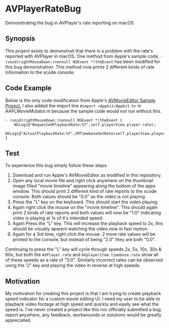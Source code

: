 # AVPlayerRateBug
Demonstrating the bug in AVPlayer's rate reporting on macOS

## Synopsis

This project exists to demonstrait that there is a problem with the rate's reported with AVPlayer in macOS.  One method from Apple's sample code, `- (void)rightMouseDown:(nonnull NSEvent *)theEvent` has been modified for this bug demonstration.  This method now prints 2 different kinds of rate information to the xcode console.

## Code Example
Below is the only code modification from Apple's [AVMovieEditor Sample Project.](https://developer.apple.com/library/content/samplecode/AVMovieEditor/Introduction/Intro.html)  I also added the import line `#import <Appkit/Appkit.h>` in AAPLMovieMutator.m because the sample code would not run without this.

    - (void)rightMouseDown:(nonnull NSEvent *)theEvent {
        NSLog(@"RequestedPlaybackRate:%f",self.playerView.player.rate);
        NSLog(@"ActualPlaybackRate:%f",CMTimebaseGetRate(self.playerView.player.currentItem.timebase));
    }

## Test

To experience this bug simply follow these steps:
  1. Download and run Apple's AVMovieEditor as modified in this repository.
  2. Open any local movie file and right click anywhere on the thumbnail image filled "movie timeline" appearing along the bottom of the apps window.  This should print 2 different kind of rate reports to the xcode console.  Both values should be "0.0" as the video is not playing.  
  3. Press the "L" key on the keyboard.  This should start the video playing.
  4. Again right click the mouse on the "movie timeline".  This should again print 2 kinds of rate reports and both values will now be "1.0" indicating video is playing at 1x of it's intended speed.  
  5. Again Press the "L" key. This will increase the playback speed to 2x, this should be visually aparent watching the video now in fast motion.
  6. Again for a 3rd time, right click the mouse. 2 more rate values will be printed to the console, but instead of being "2.0" they are both "0.0".  

Continuing to press the "L" key will cycle through speeds 2x, 5x, 10x, 30x & 60x, but both the `AVPlayer.rate` and `AVplayerItem.timebase.rate` show all of these speeds as a rate of "0.0".  Similarly incorrect rates can be observed using the "J" key and playing the video in reverse at high speeds.

## Motivation

My motivation for creating this project is that I am trying to create playback speed indicator for a custom movie editing UI.  I need my user to be able to playback video footage at high speed and quickly and easily see what the speed is.  I've never created a project like this nor officially submitted a bug report anywhere, any feedback, workarounds or solutions would be greatly appreciated.
